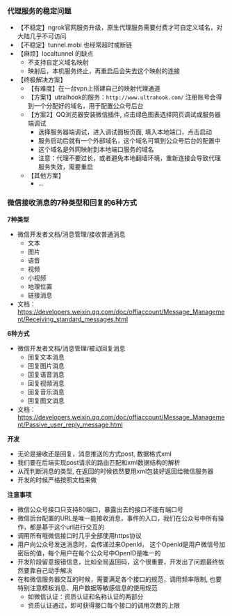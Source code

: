 ### 代理服务的稳定问题

- 【不稳定】ngrok官网服务升级，原生代理服务需要付费才可自定义域名，对大陆几乎不可访问
- 【不稳定】tunnel.mobi 也经常超时或断链
- 【麻烦】localtunnel 的缺点
    * 不支持自定义域名映射
    * 映射后，本机服务终止，再重启后会失去这个映射的连接
- 【终极解决方案】
    * 【有难度】在一台vpn上搭建自己的映射代理通道
    * 【方案1】utralhook的服务：`http://www.ultrahook.com/` 注册账号会得到一个分配好的域名，用于配置公众号后台
    * 【方案2】QQ浏览器安装微信插件, 点击绿色图表选择网页调试或服务器端调试
        * 选择服务器端调试，进入调试面板页面, 填入本地端口，点击启动
        * 服务启动后就有一个外部域名，这个域名可填到公众号后台的配置中
        * 这个域名是外网映射到本地端口服务的域名
        * 注意：代理不要过长，或者避免本地翻墙环境，重新连接会导致代理服务失效，需要重启
    * 【其他方案】
        * ...

### 微信接收消息的7种类型和回复的6种方式

**7种类型**

- 微信开发者文档/消息管理/接收普通消息
    * 文本
    * 图片
    * 语音
    * 视频
    * 小视频
    * 地理位置
    * 链接消息
- 文档：https://developers.weixin.qq.com/doc/offiaccount/Message_Management/Receiving_standard_messages.html

**6种方式**

- 微信开发者文档/消息管理/被动回复消息
    * 回复文本消息
    * 回复图片消息
    * 回复语音消息
    * 回复视频消息
    * 回复音乐消息
    * 回复图文消息
- 文档：https://developers.weixin.qq.com/doc/offiaccount/Message_Management/Passive_user_reply_message.html

**开发**

- 无论是接收还是回复，消息推送的方式post, 数据格式xml
- 我们要在后端实现post请求的路由匹配和xml数据结构的解析
- 从而判断消息的类型, 在返回的时候依然要用xml包装好返回给微信服务器
- 开发的时候严格按照文档来做

**注意事项**

- 微信公众号接口只支持80端口，暴露出去的接口不能有端口号
- 微信后台配置的URL是唯一能接收消息，事件的入口，我们在公众号中所有操作，都是基于这个url进行交互的
- 调用所有哦微信接口时几乎全部使用https协议
- 用户向公众号发送消息时，会传递过来OpenId， 这个OpenId是用户微信号加密后的值，每个用户在每个公众号中OpenID是唯一的
- 开发阶段留意报错信息，比如全局返回码，这个很重要，开发出了问题最终依然要靠自己动手解决
- 在和微信服务器交互的时候，需要满足各个接口的规范，调用频率限制, 也要特别注意模板消息、用户数据等敏感信息的使用规范
    * 如微信认证：资质认证和名称认证的两部分
    * 资质认证通过，即可获得接口每个接口的调用次数的上限